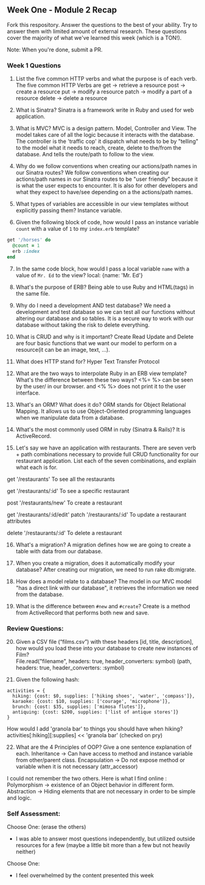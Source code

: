 ## Week One - Module 2 Recap

Fork this respository. Answer the questions to the best of your ability. Try to answer them with limited amount of external research. These questions cover the majority of what we've learned this week (which is a TON!).

Note: When you're done, submit a PR.

### Week 1 Questions

1. List the five common HTTP verbs and what the purpose is of each verb.
The five common HTTP Verbs are
get   -> retrieve a resource
post   -> create a resource
put    -> modify a resource
patch  -> modify a part of a resource
delete -> delete a resource

2. What is Sinatra?
Sinatra is a framework write in Ruby and used for web application.

3. What is MVC?
MVC is a design pattern.
Model, Controller and View.
The model takes care of all the logic because it interacts with the database.
The controller is the 'traffic cop' it dispatch what needs to be by "telling" to the model what it needs to reach, create, delete to the/from the database. And tells the route/path to follow to the view.

4. Why do we follow conventions when creating our actions/path names in our Sinatra routes?
We follow conventions when creating our actions/path names in our Sinatra routes to be "user friendly" because it is what the user expects to encounter. It is also for other developers and what they expect to have/see depending on a the actions/path names.

5. What types of variables are accessible in our view templates without explicitly passing them?
Instance variable.

6. Given the following block of code, how would I pass an instance variable `count` with a value of `1` to my `index.erb` template?

  ```ruby
  get '/horses' do
    @count = 1
    erb :index
  end
  ```

7. In the same code block, how would I pass a local variable `name` with a value of `Mr. Ed` to the view?
local: {name: 'Mr. Ed'}

8. What's the purpose of ERB?
Being able to use Ruby and HTML(tags) in the same file.

9. Why do I need a development AND test database?
We need a development and test database so we can test all our functions without altering our database and so tables. It is a secure way to work with our database without taking the risk to delete everything.

10. What is CRUD and why is it important?
Create Read Update and Delete are four basic functions that we want our model to perform on a resource(it can be an image, text, ...).

11. What does HTTP stand for?
Hyper Text Transfer Protocol

12. What are the two ways to interpolate Ruby in an ERB view template? What's the difference between these two ways?
<%= %> can be seen by the user/ in our browser.
 and
<% %> does not print it to the user interface.

13. What's an ORM? What does it do?
ORM stands for Object Relational Mapping. It allows us to use Object-Oriented programming languages when we manipulate data from a database.  

14. What's the most commonly used ORM in ruby (Sinatra & Rails)?
It is ActiveRecord.

15. Let's say we have an application with restaurants. There are seven verb + path combinations necessary to provide full CRUD functionality for our restaurant application. List each of the seven combinations, and explain what each is for.

get '/restaurants'
To see all the restaurants

get '/restaurants/:id'
To see a specific restaurant  

post '/restaurants/new'
To create a restaurant

get '/restaurants/:id/edit'
patch '/restaurants/:id'
To update a restaurant attributes

delete '/restaurants/:id'
To delete a restaurant

16. What's a migration?
A migration defines how we are going to create a table with data from our database.

17. When you create a migration, does it automatically modify your database?
After creating our migration, we need to run rake db:migrate.

18. How does a model relate to a database?
The model in our MVC model "has a direct link with our database", it retrieves the information we need from the database.

19. What is the difference between `#new` and `#create`?
Create is a method from ActiveRecord that performs both new and save.


### Review Questions:  
20. Given a CSV file (“films.csv”) with these headers [id, title, description], how would you load these into your database to create new instances of Film?  
File.read("filename", headers: true, header_converters: symbol)
(path, headers: true, header_converters: :symbol)

21. Given the following hash:
```
activities = {
  hiking: {cost: $0, supplies: ['hiking shoes', 'water', 'compass']},
  karaoke: {cost: $10, supplies: ['courage', 'microphone']},
  brunch: {cost: $35, supplies: ['mimosa flutes']},
  antiquing: {cost: $200, supplies: ['list of antique stores']}
}
```
How would I add 'granola bar' to things you should have when hiking?
activities[:hiking][:supplies] << 'granola bar'
(checked on pry)

22. What are the 4 Principles of OOP? Give a one sentence explanation of each.
Inheritance   -> Can have access to method and instance variable from other/parent class.
Encapsulation -> Do not expose method or variable when it is not necessary (attr_accessor)

I could not remember the two others.
Here is what I find online :
Polymorphism  -> existence of an Object behavior in different form.
Abstraction   -> Hiding elements that are not necessary in order to be simple and logic.


### Self Assessment:
Choose One: (erase the others)

* I was able to answer most questions independently, but utilized outside resources for a few (maybe a little bit more than a few but not heavily neither)


Choose One:

* I feel overwhelmed by the content presented this week
